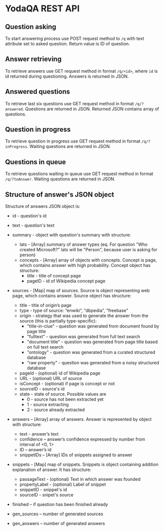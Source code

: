 YodaQA REST API
===============

Question asking
---------------

To start answering process use POST request method to `/q` with text attribute set to asked question. Return value is ID of question.


Answer retrieving
-----------------

To retrieve answers use GET request method in format `/q/<id>`, where `id` is id returned during questioning. Answers is returned in JSON.


Answered questions
------------------

To retrieve last six questions use GET request method in format `/q/?answered`. Questions are returned in JSON. Returned JSON contains array of questions.


Question in progress
--------------------

To retrieve question in progress use GET request method in format `/q/?inProgress`. Waiting questions are returned in JSON.


Questions in queue
------------------

To retrieve questions waiting in queue use GET request method in format `/q/?toAnswer`. Waiting questions are returned in JSON.


Structure of answer's JSON object
---------------------------------

Structure of answers JSON object is:

* id - question's id
* text - question's text
* summary - object with question's summary with structure:
  * lats - [Array] summary of answer types (eq. For question "Who created Microsoft?" lats will be "Person", because user is asking for person)
  * concepts - [Array] array of objects with concepts. Concept is page, which contains answer with high probability.  Concept object has structure:
    * title - title of concept page
    * pageID - id of Wikipedia concept page

* sources - [Map] map of sources. Source is object representing web page, which contains answer. Source object has structure:
  * title - title of origin’s page
  * type - type of source: “enwiki”, "dbpedia", "freebase"
  * origin - strategy that was used to generate the answer from the source (this is partially type-specific):
    * "title-in-clue" - question was generated from document found by page title
    * "fulltext" - question was generated from full text search
    * "document title" - question was generated from page title based on full text search
    * "ontology" - question was generated from a curated structured database
    * "raw property" - question was generated from a noisy structured database
  * pageId - (optional) id of Wikipedia page
  * URL - (optional) URL of source
  * isConcept - (optional) if page is concept or not
  * sourceID - source's id
  * state - state of source. Possible values are
    * 0 - source has not been extracted yet
    * 1 - source extracting
    * 2 - source already extracted

* answers – [Array] array of answers. Answer is represented by object with structure:
  * text - answer’s text
  * confidence – answer’s confidence expressed by number from interval of <0, 1>
  * ID – answer’s id
  * snippetIDs – [Array] IDs of snippets assigned to answer

* snippets - [Map] map of snippets. Snippets is object containing addition explanation of answer. It has structure:
  * passageText - (optional) Text in which answer was founded
  * propertyLabel - (optional) Label of snippet
  * snippetID - snippet's id
  * sourceID - snipet's source

* finished – if question has been finished already
* gen_sources – number of generated sources
* gen_answers – number of generated answers
